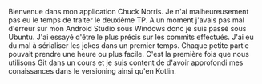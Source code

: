 Bienvenue dans mon application Chuck Norris.
Je n'ai malheureusement pas eu le temps de traiter le deuxième TP.
A un moment j'avais pas mal d'erreur sur mon Android Studio sous Windows donc je suis passé sous Ubuntu.
J'ai essayé d'être le plus précis sur les commits effectués.
J'ai eu du mal à sérialiser les jokes dans un premier temps.
Chaque petite partie pouvait prendre une heure ou plus facile.
C'est la première fois que nous utilisons Git dans un cours et je suis content de d'avoir approfondi mes conaissances dans le versioning ainsi qu'en Kotlin.



